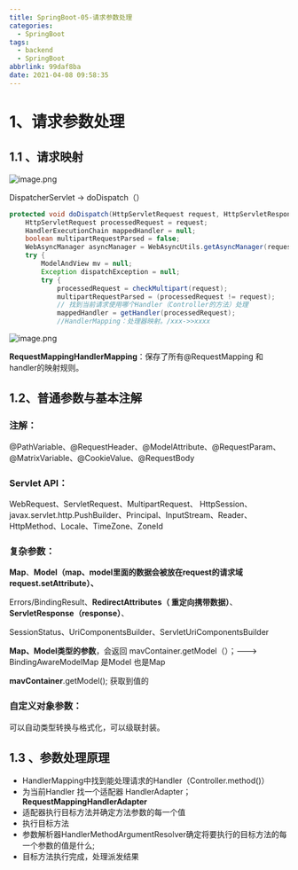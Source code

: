 ```yaml
---
title: SpringBoot-05-请求参数处理
categories:
  - SpringBoot
tags:
  - backend
  - SpringBoot
abbrlink: 99daf8ba
date: 2021-04-08 09:58:35
---
```


# 1、请求参数处理

## 1.1 、请求映射

![image.png](https://gitee.com/cao_ziqiang/img/raw/master/20210821100100.png)

DispatcherServlet	->	doDispatch（）

```java
protected void doDispatch(HttpServletRequest request, HttpServletResponse response) throws Exception {
	HttpServletRequest processedRequest = request;
	HandlerExecutionChain mappedHandler = null;
	boolean multipartRequestParsed = false;	
	WebAsyncManager asyncManager = WebAsyncUtils.getAsyncManager(request);
	try {
		ModelAndView mv = null;
		Exception dispatchException = null;
		try {
			processedRequest = checkMultipart(request);
			multipartRequestParsed = (processedRequest != request);
			// 找到当前请求使用哪个Handler（Controller的方法）处理
			mappedHandler = getHandler(processedRequest);
            //HandlerMapping：处理器映射。/xxx->>xxxx
```
![image.png](https://gitee.com/cao_ziqiang/img/raw/master/20210821100310.png)

**RequestMappingHandlerMapping**：保存了所有@RequestMapping 和handler的映射规则。

## 1.2、普通参数与基本注解

### 注解：

@PathVariable、@RequestHeader、@ModelAttribute、@RequestParam、@MatrixVariable、@CookieValue、@RequestBody

### Servlet API：

WebRequest、ServletRequest、MultipartRequest、 HttpSession、javax.servlet.http.PushBuilder、Principal、InputStream、Reader、HttpMethod、Locale、TimeZone、ZoneId

### 复杂参数：

**Map**、**Model（map、model里面的数据会被放在request的请求域  request.setAttribute）、**

Errors/BindingResult、**RedirectAttributes（ 重定向携带数据）**、**ServletResponse（response）**、

SessionStatus、UriComponentsBuilder、ServletUriComponentsBuilder

**Map、Model类型的参数**，会返回 mavContainer.getModel（）；---> BindingAwareModelMap 是Model 也是Map

**mavContainer**.getModel(); 获取到值的

### 自定义对象参数：

可以自动类型转换与格式化，可以级联封装。

## 1.3 、参数处理原理

- HandlerMapping中找到能处理请求的Handler（Controller.method()）
- 为当前Handler 找一个适配器 HandlerAdapter； **RequestMappingHandlerAdapter**
- 适配器执行目标方法并确定方法参数的每一个值
- 执行目标方法
- 参数解析器HandlerMethodArgumentResolver确定将要执行的目标方法的每一个参数的值是什么;
- 目标方法执行完成，处理派发结果



